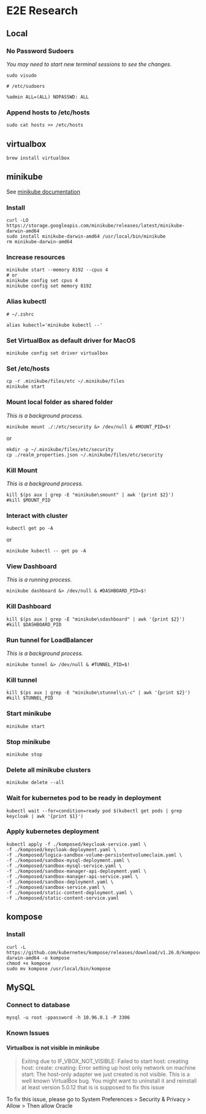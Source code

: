 # E2E Research

## Local
### No Password Sudoers
*You may need to start new terminal sessions to see the changes.*
```shell
sudo visudo
```
```shell
# /etc/sudoers

%admin ALL=(ALL) NOPASSWD: ALL
```
### Append hosts to /etc/hosts
```shell
sudo cat hosts >> /etc/hosts
```

## virtualbox
```shell
brew install virtualbox
```

## minikube
See [minikube documentation](https://minikube.sigs.k8s.io/docs/start/)
### Install
```shell
curl -LO https://storage.googleapis.com/minikube/releases/latest/minikube-darwin-amd64
sudo install minikube-darwin-amd64 /usr/local/bin/minikube
rm minikube-darwin-amd64
```
### Increase resources
```shell
minikube start --memory 8192 --cpus 4
# or
minikube config set cpus 4
minikube config set memory 8192
```
### Alias kubectl
```shell
# ~/.zshrc

alias kubectl='minikube kubectl --'
```
### Set VirtualBox as default driver for MacOS
```shell
minikube config set driver virtualbox
```
### Set /etc/hosts
```shell
cp -r .minikube/files/etc ~/.minikube/files
minikube start
```
### Mount local folder as shared folder
*This is a background process.*
```shell
minikube mount ./:/etc/security &> /dev/null & #MOUNT_PID=$!
```
or
```shell
mkdir -p ~/.minikube/files/etc/security
cp ./realm_properties.json ~/.minikube/files/etc/security 
```
### Kill Mount
*This is a background process.*
```shell
kill $(ps aux | grep -E "minikube\smount" | awk '{print $2}')
#kill $MOUNT_PID
```
### Interact with cluster
```shell
kubectl get po -A
```
or
```shell
minikube kubectl -- get po -A
```
### View Dashboard
*This is a running process.*
```shell
minikube dashboard &> /dev/null & #DASHBOARD_PID=$!
```
### Kill Dashboard
```shell
kill $(ps aux | grep -E "minikube\sdashboard" | awk '{print $2}')
#kill $DASHBOARD_PID
```
### Run tunnel for LoadBalancer
*This is a background process.*
```shell
minikube tunnel &> /dev/null & #TUNNEL_PID=$!
```
### Kill tunnel
```shell
kill $(ps aux | grep -E "minikube\stunnel\s\-c" | awk '{print $2}')
#kill $TUNNEL_PID
```
### Start minikube
```shell
minikube start
```
### Stop minikube
```shell
minikube stop
```
### Delete all minikube clusters
```shell
minikube delete --all
```
### Wait for kubernetes pod to be ready in deployment
```shell
kubectl wait --for=condition=ready pod $(kubectl get pods | grep keycloak | awk '{print $1}')
```
### Apply kubernetes deployment
```shell
kubectl apply -f ./komposed/keycloak-service.yaml \
-f ./komposed/keycloak-deployment.yaml \
-f ./komposed/logica-sandbox-volume-persistentvolumeclaim.yaml \
-f ./komposed/sandbox-mysql-deployment.yaml \
-f ./komposed/sandbox-mysql-service.yaml \
-f ./komposed/sandbox-manager-api-deployment.yaml \
-f ./komposed/sandbox-manager-api-service.yaml \
-f ./komposed/sandbox-deployment.yaml \
-f ./komposed/sandbox-service.yaml \
-f ./komposed/static-content-deployment.yaml \
-f ./komposed/static-content-service.yaml
```

## kompose
### Install
```shell
curl -L https://github.com/kubernetes/kompose/releases/download/v1.26.0/kompose-darwin-amd64 -o kompose
chmod +x kompose
sudo mv kompose /usr/local/bin/kompose
```

## MySQL
### Connect to database
```shell
mysql -u root -ppassword -h 10.96.0.1 -P 3306
```

### Known Issues
#### Virtualbox is not visible in minikube
> Exiting due to IF_VBOX_NOT_VISIBLE: Failed to start host: creating host: create: creating: Error setting up host only network on machine start: The host-only adapter we just created is not visible. This is a well known VirtualBox bug. You might want to uninstall it and reinstall at least version 5.0.12 that is is supposed to fix this issue

To fix this issue, please go to System Preferences > Security & Privacy > Allow > Then allow Oracle
